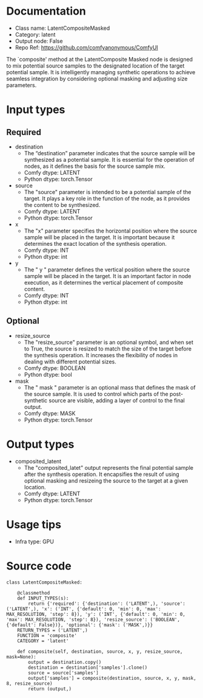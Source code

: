# Documentation
- Class name: LatentCompositeMasked
- Category: latent
- Output node: False
- Repo Ref: https://github.com/comfyanonymous/ComfyUI

The `composite' method at the LatentComposite Masked node is designed to mix potential source samples to the designated location of the target potential sample. It is intelligently managing synthetic operations to achieve seamless integration by considering optional masking and adjusting size parameters.

# Input types
## Required
- destination
    - The “destination” parameter indicates that the source sample will be synthesized as a potential sample. It is essential for the operation of nodes, as it defines the basis for the source sample mix.
    - Comfy dtype: LATENT
    - Python dtype: torch.Tensor
- source
    - The "source" parameter is intended to be a potential sample of the target. It plays a key role in the function of the node, as it provides the content to be synthesized.
    - Comfy dtype: LATENT
    - Python dtype: torch.Tensor
- x
    - The "x" parameter specifies the horizontal position where the source sample will be placed in the target. It is important because it determines the exact location of the synthesis operation.
    - Comfy dtype: INT
    - Python dtype: int
- y
    - The " y " parameter defines the vertical position where the source sample will be placed in the target. It is an important factor in node execution, as it determines the vertical placement of composite content.
    - Comfy dtype: INT
    - Python dtype: int
## Optional
- resize_source
    - The "resize_source" parameter is an optional symbol, and when set to True, the source is resized to match the size of the target before the synthesis operation. It increases the flexibility of nodes in dealing with different potential sizes.
    - Comfy dtype: BOOLEAN
    - Python dtype: bool
- mask
    - The " mask " parameter is an optional mass that defines the mask of the source sample. It is used to control which parts of the post-synthetic source are visible, adding a layer of control to the final output.
    - Comfy dtype: MASK
    - Python dtype: torch.Tensor

# Output types
- composited_latent
    - The "composited_latet" output represents the final potential sample after the synthesis operation. It encapsifies the result of using optional masking and resizeing the source to the target at a given location.
    - Comfy dtype: LATENT
    - Python dtype: torch.Tensor

# Usage tips
- Infra type: GPU

# Source code
```
class LatentCompositeMasked:

    @classmethod
    def INPUT_TYPES(s):
        return {'required': {'destination': ('LATENT',), 'source': ('LATENT',), 'x': ('INT', {'default': 0, 'min': 0, 'max': MAX_RESOLUTION, 'step': 8}), 'y': ('INT', {'default': 0, 'min': 0, 'max': MAX_RESOLUTION, 'step': 8}), 'resize_source': ('BOOLEAN', {'default': False})}, 'optional': {'mask': ('MASK',)}}
    RETURN_TYPES = ('LATENT',)
    FUNCTION = 'composite'
    CATEGORY = 'latent'

    def composite(self, destination, source, x, y, resize_source, mask=None):
        output = destination.copy()
        destination = destination['samples'].clone()
        source = source['samples']
        output['samples'] = composite(destination, source, x, y, mask, 8, resize_source)
        return (output,)
```